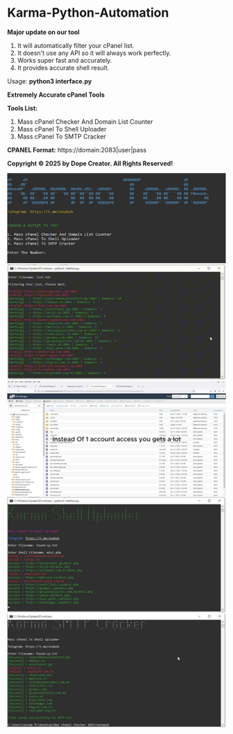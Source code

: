 # Karma-Python-Automation

**Major update on our tool**

1. It will automatically filter your cPanel list.
2. It doesn't use any API so it will always work perfectly.
3. Works super fast and accurately.
4. It provides accurate shell result.

Usage: **python3 interface.py**

**Extremely Accurate cPanel Tools**

**Tools List:**

1. Mass cPanel Checker And Domain List Counter
2. Mass cPanel To Shell Uploader
3. Mass cPanel To SMTP Cracker

**CPANEL Format:** https://domain:2083|user|pass


**Copyright © 2025 by Dope Creator. All Rights Reserved!**

![Image](https://raw.githubusercontent.com/cpkarma/img/refs/heads/main/karmapy/MAIN.JPG)
![Image](https://raw.githubusercontent.com/cpkarma/img/refs/heads/main/karmapy/Capture.JPG)
![Image](https://raw.githubusercontent.com/cpkarma/img/refs/heads/main/karmapy/Capture1.JPG)
![Image](https://raw.githubusercontent.com/cpkarma/img/refs/heads/main/karmapy/Capture2.JPG)
![Image](https://raw.githubusercontent.com/cpkarma/img/refs/heads/main/karmapy/Capture3.JPG)
